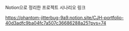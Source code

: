Notion으로 정리한 프로젝트 시나리오 링크

https://phantom-jitterbug-9a9.notion.site/CJH-portfolio-40d3adfc9ba04fc7a507c36686288a25?pvs=74
